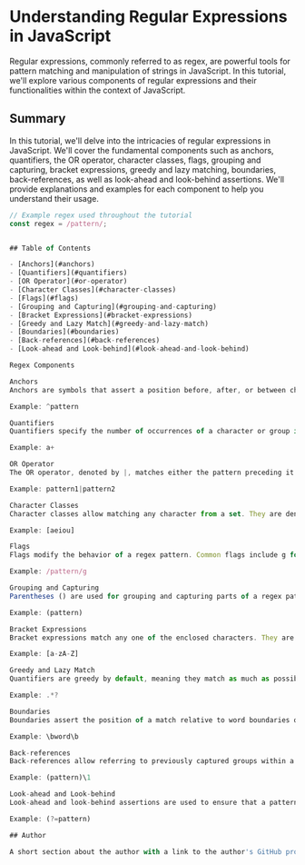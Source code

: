 # Understanding Regular Expressions in JavaScript

Regular expressions, commonly referred to as regex, are powerful tools for pattern matching and manipulation of strings in JavaScript. In this tutorial, we'll explore various components of regular expressions and their functionalities within the context of JavaScript.

## Summary

In this tutorial, we'll delve into the intricacies of regular expressions in JavaScript. We'll cover the fundamental components such as anchors, quantifiers, the OR operator, character classes, flags, grouping and capturing, bracket expressions, greedy and lazy matching, boundaries, back-references, as well as look-ahead and look-behind assertions. We'll provide explanations and examples for each component to help you understand their usage.

```javascript
// Example regex used throughout the tutorial
const regex = /pattern/;


## Table of Contents

- [Anchors](#anchors)
- [Quantifiers](#quantifiers)
- [OR Operator](#or-operator)
- [Character Classes](#character-classes)
- [Flags](#flags)
- [Grouping and Capturing](#grouping-and-capturing)
- [Bracket Expressions](#bracket-expressions)
- [Greedy and Lazy Match](#greedy-and-lazy-match)
- [Boundaries](#boundaries)
- [Back-references](#back-references)
- [Look-ahead and Look-behind](#look-ahead-and-look-behind)

Regex Components

Anchors
Anchors are symbols that assert a position before, after, or between characters. Common anchors include ^ for the start of a string and $ for the end of a string.

Example: ^pattern

Quantifiers
Quantifiers specify the number of occurrences of a character or group in a regex pattern. They include * for zero or more occurrences, + for one or more occurrences, ? for zero or one occurrence, and {} for specifying a specific range.

Example: a+

OR Operator
The OR operator, denoted by |, matches either the pattern preceding it or the pattern following it.

Example: pattern1|pattern2

Character Classes
Character classes allow matching any character from a set. They are denoted by square brackets [].

Example: [aeiou]

Flags
Flags modify the behavior of a regex pattern. Common flags include g for global search, i for case-insensitive search, and m for multiline search.

Example: /pattern/g

Grouping and Capturing
Parentheses () are used for grouping and capturing parts of a regex pattern. They allow extracting matched substrings.

Example: (pattern)

Bracket Expressions
Bracket expressions match any one of the enclosed characters. They are similar to character classes but offer more flexibility.

Example: [a-zA-Z]

Greedy and Lazy Match
Quantifiers are greedy by default, meaning they match as much as possible. Adding ? after a quantifier makes it lazy, matching as little as possible.

Example: .*?

Boundaries
Boundaries assert the position of a match relative to word boundaries or non-word boundaries.

Example: \bword\b

Back-references
Back-references allow referring to previously captured groups within a regex pattern.

Example: (pattern)\1

Look-ahead and Look-behind
Look-ahead and look-behind assertions are used to ensure that a pattern is or is not followed or preceded by another pattern, without including it in the match.

Example: (?=pattern)

## Author

A short section about the author with a link to the author's GitHub profile (replace with your information and a link to your profile)
